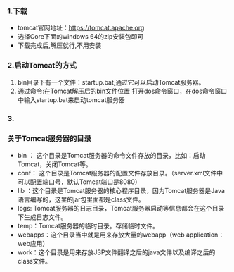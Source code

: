 





### 1.下载

- tomcat官网地址：https://tomcat.apache.org
- 选择Core下面的windows 64的zip安装包即可
- 下载完成后,解压就行,不用安装

### 2.启动Tomcat的方式

1. bin目录下有一个文件：startup.bat,通过它可以启动Tomcat服务器。
2. 通过命令:在Tomcat解压后的bin文件位置 打开dos命令窗口，在dos命令窗口中输入startup.bat来启动tomcat服务器



### 3.

### 关于Tomcat服务器的目录

- bin ： 这个目录是Tomcat服务器的命令文件存放的目录，比如：启动Tomcat，关闭Tomcat等。
- conf： 这个目录是Tomcat服务器的配置文件存放目录。（server.xml文件中可以配置端口号，默认Tomcat端口是8080）
- lib ：这个目录是Tomcat服务器的核心程序目录，因为Tomcat服务器是Java语言编写的，这里的jar包里面都是class文件。
- logs: Tomcat服务器的日志目录，Tomcat服务器启动等信息都会在这个目录下生成日志文件。
- temp：Tomcat服务器的临时目录。存储临时文件。
- webapps：这个目录当中就是用来存放大量的webapp（web application：web应用）
- work：这个目录是用来存放JSP文件翻译之后的java文件以及编译之后的class文件。

